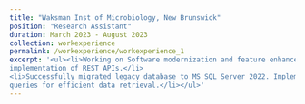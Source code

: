 ```yaml
---
title: "Waksman Inst of Microbiology, New Brunswick"
position: "Research Assistant"
duration: March 2023 - August 2023
collection: workexperience
permalink: /workexperience/workexperience_1
excerpt: '<ul><li>Working on Software modernization and feature enhancements for a website. Involved in full-stack development and
implementation of REST APIs.</li>
<li>Successfully migrated legacy database to MS SQL Server 2022. Implemented stored procedures and optimized database
queries for efficient data retrieval.</li></ul>'
---
```




